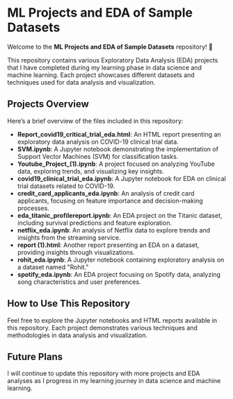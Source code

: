 # ML Projects and EDA of Sample Datasets

Welcome to the **ML Projects and EDA of Sample Datasets** repository! 🎉

This repository contains various Exploratory Data Analysis (EDA) projects that I have completed during my learning phase in data science and machine learning. Each project showcases different datasets and techniques used for data analysis and visualization.

## Projects Overview

Here’s a brief overview of the files included in this repository:

* **Report_covid19_critical_trial_eda.html**: An HTML report presenting an exploratory data analysis on COVID-19 clinical trial data.
* **SVM.ipynb**: A Jupyter notebook demonstrating the implementation of Support Vector Machines (SVM) for classification tasks.
* **Youtube_Project_(1).ipynb**: A project focused on analyzing YouTube data, exploring trends, and visualizing key insights.
* **covid19_clinical_trial_eda.ipynb**: A Jupyter notebook for EDA on clinical trial datasets related to COVID-19.
* **credit_card_applicants_eda.ipynb**: An analysis of credit card applicants, focusing on feature importance and decision-making processes.
* **eda_titanic_profilereport.ipynb**: An EDA project on the Titanic dataset, including survival predictions and feature exploration.
* **netflix_eda.ipynb**: An analysis of Netflix data to explore trends and insights from the streaming service.
* **report (1).html**: Another report presenting an EDA on a dataset, providing insights through visualizations.
* **rohit_eda.ipynb**: A Jupyter notebook containing exploratory analysis on a dataset named "Rohit."
* **spotify_eda.ipynb**: An EDA project focusing on Spotify data, analyzing song characteristics and user preferences.

## How to Use This Repository

Feel free to explore the Jupyter notebooks and HTML reports available in this repository. Each project demonstrates various techniques and methodologies in data analysis and visualization.

## Future Plans

I will continue to update this repository with more projects and EDA analyses as I progress in my learning journey in data science and machine learning.
